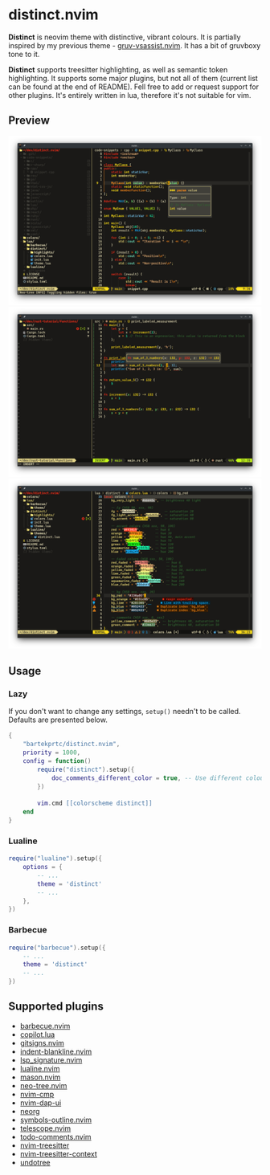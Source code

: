# distinct.nvim

**Distinct** is neovim theme with distinctive, vibrant colours. It is partially inspired by my previous theme - [gruv-vsassist.nvim](https://github.com/bartekprtc/gruv-vsassist.nvim). It has a bit of gruvboxy tone to it.

**Distinct** supports treesitter highlighting, as well as semantic token highlighting. It supports some major plugins, but not all of them (current list can be found at the end of README). Fell free to add or request support for other plugins. It's entirely written in lua, therefore it's not suitable for vim.

## Preview

![showcase1](showcase/showcase_1.png?)
![showcase2](showcase/showcase_2.png?)
![showcase3](showcase/showcase_3.png?)

## Usage

### Lazy

If you don't want to change any settings, `setup()` needn't to be called. Defaults are presented below.

``` lua
{
    "bartekprtc/distinct.nvim",
    priority = 1000,
    config = function()
        require("distinct").setup({
            doc_comments_different_color = true, -- Use different colour for documentation comments
        })

        vim.cmd [[colorscheme distinct]]
    end
}
```

### Lualine

``` lua
require("lualine").setup({
    options = {
        -- ...
        theme = 'distinct'
        -- ...
    },
})
```

### Barbecue

``` lua
require("barbecue").setup({
    -- ...
    theme = 'distinct'
    -- ...
})
```

## Supported plugins

- [barbecue.nvim](https://github.com/utilyre/barbecue.nvim)
- [copilot.lua](https://github.com/zbirenbaum/copilot.lua)
- [gitsigns.nvim](https://github.com/lewis6991/gitsigns.nvim)
- [indent-blankline.nvim](https://github.com/lukas-reineke/indent-blankline.nvim)
- [lsp_signature.nvim](https://github.com/ray-x/lsp_signature.nvim)
- [lualine.nvim](https://github.com/nvim-lualine/lualine.nvim)
- [mason.nvim](https://github.com/williamboman/mason.nvim)
- [neo-tree.nvim](https://github.com/nvim-neo-tree/neo-tree.nvim)
- [nvim-cmp](https://github.com/hrsh7th/nvim-cmp)
- [nvim-dap-ui](https://github.com/rcarriga/nvim-dap-ui)
- [neorg](https://github.com/nvim-neorg/neorg)
- [symbols-outline.nvim](https://github.com/simrat39/symbols-outline.nvim)
- [telescope.nvim](https://github.com/nvim-telescope/telescope.nvim)
- [todo-comments.nvim](https://github.com/folke/todo-comments.nvim)
- [nvim-treesitter](https://github.com/nvim-treesitter/nvim-treesitter)
- [nvim-treesitter-context](https://github.com/nvim-treesitter/nvim-treesitter-context)
- [undotree](https://github.com/mbbill/undotree)
